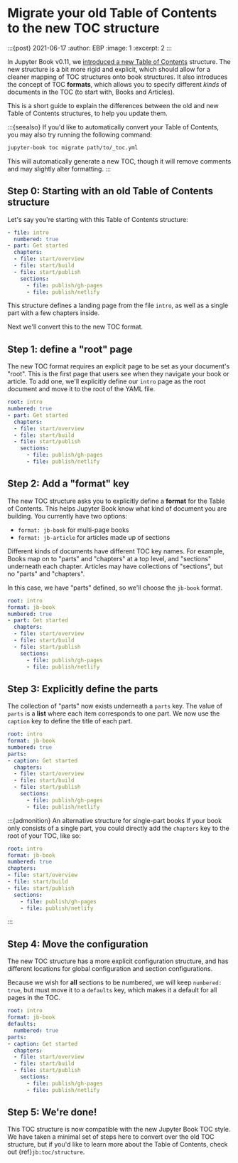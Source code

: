 # Migrate your old Table of Contents to the new TOC structure

:::{post} 2021-06-17
:author: EBP
:image: 1
:excerpt: 2
:::

In Jupyter Book v0.11, we [introduced a new Table of Contents](https://jupyterbook.org/reference/_changelog.html#v0-11-0) structure.
The new structure is a bit more rigid and explicit, which should allow for a cleaner mapping of TOC structures onto book structures.
It also introduces the concept of TOC **formats**, which allows you to specify different _kinds_ of documents in the TOC (to start with, Books and Articles).

This is a short guide to explain the differences between the old and new Table of Contents structures, to help you update them.

:::{seealso}
If you'd like to automatically convert your Table of Contents, you may also try running the following command:

```bash
jupyter-book toc migrate path/to/_toc.yml
```

This will automatically generate a new TOC, though it will remove comments and may slightly alter formatting.
:::

## Step 0: Starting with an old Table of Contents structure

Let's say you're starting with this Table of Contents structure:

```yaml
- file: intro
  numbered: true
- part: Get started
  chapters:
  - file: start/overview
  - file: start/build
  - file: start/publish
    sections:
      - file: publish/gh-pages
      - file: publish/netlify
```

This structure defines a landing page from the file `intro`, as well as a single part with a few chapters inside.

Next we'll convert this to the new TOC format.

## Step 1: define a "root" page

The new TOC format requires an explicit page to be set as your document's "root".
This is the first page that users see when they navigate your book or article.
To add one, we'll explicitly define our `intro` page as the root document and move it to the root of the YAML file.

```yaml
root: intro
numbered: true
- part: Get started
  chapters:
  - file: start/overview
  - file: start/build
  - file: start/publish
    sections:
      - file: publish/gh-pages
      - file: publish/netlify
```

## Step 2: Add a "format" key

The new TOC structure asks you to explicitly define a **format** for the Table of Contents.
This helps Jupyter Book know what kind of document you are building.
You currently have two options:

- `format: jb-book` for multi-page books
- `format: jb-article` for articles made up of sections

Different kinds of documents have different TOC key names.
For example, Books map on to "parts" and "chapters" at a top level, and "sections" underneath each chapter.
Articles may have collections of "sections", but no "parts" and "chapters".

In this case, we have "parts" defined, so we'll choose the `jb-book` format.

```yaml
root: intro
format: jb-book
numbered: true
- part: Get started
  chapters:
  - file: start/overview
  - file: start/build
  - file: start/publish
    sections:
      - file: publish/gh-pages
      - file: publish/netlify
```

## Step 3: Explicitly define the parts

The collection of "parts" now exists underneath a `parts` key.
The value of `parts` is a **list** where each item corresponds to one part.
We now use the `caption` key to define the title of each part.

```yaml
root: intro
format: jb-book
numbered: true
parts:
- caption: Get started
  chapters:
  - file: start/overview
  - file: start/build
  - file: start/publish
    sections:
      - file: publish/gh-pages
      - file: publish/netlify
```

:::{admonition} An alternative structure for single-part books
If your book only consists of a single part, you could directly add the `chapters` key to the root of your TOC, like so:

```yaml
root: intro
format: jb-book
numbered: true
chapters:
- file: start/overview
- file: start/build
- file: start/publish
  sections:
    - file: publish/gh-pages
    - file: publish/netlify
```
:::

## Step 4: Move the configuration

The new TOC structure has a more explicit configuration structure, and has different locations for global configuration and section configurations.

Because we wish for **all** sections to be numbered, we will keep `numbered: true`, but must move it to a `defaults` key, which makes it a default for all pages in the TOC.


```yaml
root: intro
format: jb-book
defaults:
  numbered: true
parts:
- caption: Get started
  chapters:
  - file: start/overview
  - file: start/build
  - file: start/publish
    sections:
      - file: publish/gh-pages
      - file: publish/netlify
```

## Step 5: We're done!

This TOC structure is now compatible with the new Jupyter Book TOC style.
We have taken a minimal set of steps here to convert over the old TOC structure, but if you'd like to learn more about the Table of Contents, check out {ref}`jb:toc/structure`.

